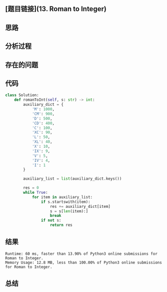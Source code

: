 [//]: # (@Author  : xu.junpeng)
[//]: # (@Time    : 2020-02-29 14:02)
## [题目链接](13. Roman to Integer)

## 思路

## 分析过程

## 存在的问题

## 代码
```python
class Solution:
    def romanToInt(self, s: str) -> int:
        auxiliary_dict = {
            'M': 1000,
            'CM': 900,
            'D': 500,
            'CD': 400,
            'C': 100,
            'XC': 90,
            'L': 50,
            'XL': 40,
            'X': 10,
            'IX': 9,
            'V': 5,
            'IV': 4,
            'I': 1
        }

        auxiliary_list = list(auxiliary_dict.keys())

        res = 0
        while True:
            for item in auxiliary_list:
                if s.startswith(item):
                    res += auxiliary_dict[item]
                    s = s[len(item):]
                    break
                if not s:
                    return res
```

## 结果
```
Runtime: 60 ms, faster than 13.90% of Python3 online submissions for Roman to Integer.
Memory Usage: 12.8 MB, less than 100.00% of Python3 online submissions for Roman to Integer.
```
## 总结

